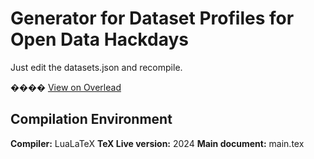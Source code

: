 # Generator for Dataset Profiles for Open Data Hackdays

Just edit the datasets.json and recompile.

���� [View on Overlead](https://www.overleaf.com/read/trdwrtmmvmct#ecd2a7)

## Compilation Environment
**Compiler:** LuaLaTeX
**TeX Live version:** 2024
**Main document:** main.tex
